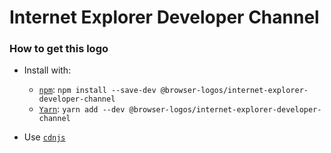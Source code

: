 # Internet Explorer Developer Channel

### How to get this logo

* Install with:

  * [`npm`](https://www.npmjs.com/): `npm install --save-dev @browser-logos/internet-explorer-developer-channel`
  * [`Yarn`](https://yarnpkg.com/): `yarn add --dev @browser-logos/internet-explorer-developer-channel`

* Use [`cdnjs`](https://cdnjs.com/libraries/browser-logos)
